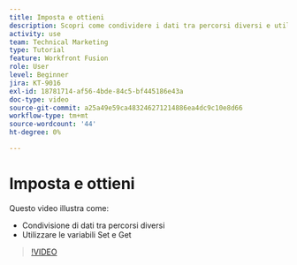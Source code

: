 ```yaml
---
title: Imposta e ottieni
description: Scopri come condividere i dati tra percorsi diversi e utilizzare le variabili Set e Get, il tutto in [!DNL Adobe Workfront Fusion].
activity: use
team: Technical Marketing
type: Tutorial
feature: Workfront Fusion
role: User
level: Beginner
jira: KT-9016
exl-id: 18781714-af56-4bde-84c5-bf445186e43a
doc-type: video
source-git-commit: a25a49e59ca483246271214886ea4dc9c10e8d66
workflow-type: tm+mt
source-wordcount: '44'
ht-degree: 0%

---
```


# Imposta e ottieni

Questo video illustra come:

* Condivisione di dati tra percorsi diversi
* Utilizzare le variabili Set e Get

>[!VIDEO](https://video.tv.adobe.com/v/335275/?quality=12&learn=on)
